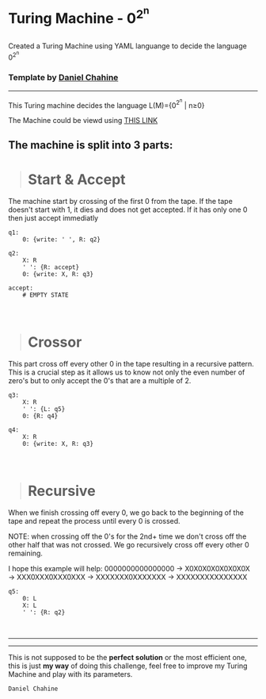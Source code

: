 # Turing Machine - 0<sup>2<sup>n</sup></sup>

## 
Created a Turing Machine using YAML languange to decide the language 0<sup>2<sup>n</sup></sup>


### Template by  [Daniel Chahine](https://github.com/DanielChahine0)
<hr>

This Turing machine decides the language L(M)={0<sup>2<sup>n</sup></sup> | n≥0}

The Machine could be viewd using [THIS LINK](https://turingmachine.io/?import-gist=c3b690296cab1e62886aba56402b0ea5)

## The machine is split into 3 parts:
> # Start & Accept
The machine start by crossing of the first 0 from the tape. If the tape doesn't start with 1, it dies and does not get accepted. If it has only one 0 then just accept immediatly
```
q1:
    0: {write: ' ', R: q2}

q2:
    X: R
    ' ': {R: accept}
    0: {write: X, R: q3}

accept:
    # EMPTY STATE
```
<br>

> # Crossor
This part cross off every other 0 in the tape resulting in a recursive pattern. This is a crucial step as it allows us to know not only the even number of zero's but to only accept the 0's that are a multiple of 2.
```
q3:
    X: R
    ' ': {L: q5}
    0: {R: q4}

q4:
    X: R
    0: {write: X, R: q3}
```

<br>

> # Recursive
When we finish crossing off every 0, we go back to the beginning of the tape and repeat the process until every 0 is crossed.

NOTE: when crossing off the 0's for the 2nd+ time we don't cross off the other half that was not crossed. We go recursively cross off every other 0 remaining. 

I hope this example will help: 0000000000000000 → 
X0X0X0X0X0X0X0X → XXX0XXX0XXX0XXX → XXXXXXX0XXXXXXX → XXXXXXXXXXXXXXX


```
q5:
    0: L
    X: L
    ' ': {R: q2}
```

<br>
<hr>
<hr>

This is not supposed to be the **perfect solution** or the most efficient one, this is just **my way** of doing this challenge, feel free to improve my Turing Machine and play with its parameters.


```
Daniel Chahine
```